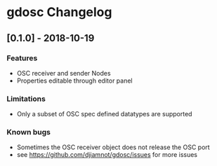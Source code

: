 # gdosc Changelog

## [0.1.0] - 2018-10-19

### Features
- OSC receiver and sender Nodes
- Properties editable through editor panel

### Limitations
- Only a subset of OSC spec defined datatypes are supported

### Known bugs
- Sometimes the OSC receiver object does not release the OSC port
- see https://github.com/djiamnot/gdosc/issues for more issues
